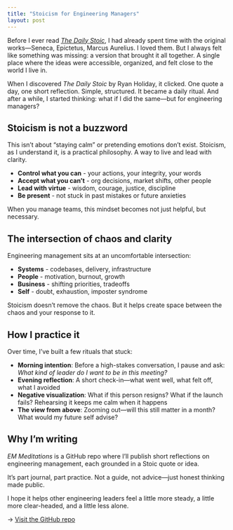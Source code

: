 ```yaml
---
title: "Stoicism for Engineering Managers"
layout: post
---
```


Before I ever read *[The Daily Stoic](https://www.goodreads.com/book/show/29093292-the-daily-stoic)*, I had already spent time with the original works—Seneca, Epictetus, Marcus Aurelius. I loved them. But I always felt like something was missing: a version that brought it all together. A single place where the ideas were accessible, organized, and felt close to the world I live in.

When I discovered *The Daily Stoic* by Ryan Holiday, it clicked. One quote a day, one short reflection. Simple, structured. It became a daily ritual. And after a while, I started thinking: what if I did the same—but for engineering managers?

## Stoicism is not a buzzword

This isn’t about “staying calm” or pretending emotions don’t exist. Stoicism, as I understand it, is a practical philosophy. A way to live and lead with clarity.

- **Control what you can** - your actions, your integrity, your words  
- **Accept what you can’t** - org decisions, market shifts, other people  
- **Lead with virtue** - wisdom, courage, justice, discipline  
- **Be present** - not stuck in past mistakes or future anxieties

When you manage teams, this mindset becomes not just helpful, but necessary.

## The intersection of chaos and clarity

Engineering management sits at an uncomfortable intersection:

- **Systems** - codebases, delivery, infrastructure  
- **People** - motivation, burnout, growth  
- **Business** - shifting priorities, tradeoffs  
- **Self** - doubt, exhaustion, imposter syndrome

Stoicism doesn’t remove the chaos. But it helps create space between the chaos and your response to it.

## How I practice it

Over time, I’ve built a few rituals that stuck:

- **Morning intention**: Before a high-stakes conversation, I pause and ask: *What kind of leader do I want to be in this meeting?*  
- **Evening reflection**: A short check-in—what went well, what felt off, what I avoided  
- **Negative visualization**: What if this person resigns? What if the launch fails? Rehearsing it keeps me calm when it happens  
- **The view from above**: Zooming out—will this still matter in a month? What would my future self advise?


## Why I’m writing

*EM Meditations* is a GitHub repo where I’ll publish short reflections on engineering management, each grounded in a Stoic quote or idea.

It’s part journal, part practice. Not a guide, not advice—just honest thinking made public.

I hope it helps other engineering leaders feel a little more steady, a little more clear-headed, and a little less alone.

→ [Visit the GitHub repo](https://github.com/vtorosyan/em-meditations)